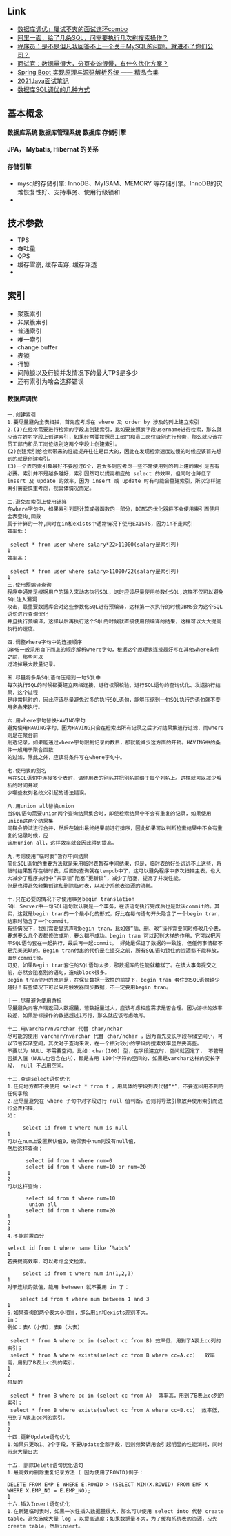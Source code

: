 ## Link
* [数据库调优」屡试不爽的面试连环combo](https://zhuanlan.zhihu.com/p/147490337)
* [阿里一面，给了几条SQL，问需要执行几次树搜索操作？](https://zhuanlan.zhihu.com/p/348310440)
* [程序员：是不是但凡我回答不上一个关于MySQL的问题，就进不了你们公司？](https://zhuanlan.zhihu.com/p/161894650)
* [面试官：数据量很大，分页查询很慢，有什么优化方案？](https://zhuanlan.zhihu.com/p/73568092)
* [Spring Boot 实现原理与源码解析系统 —— 精品合集](https://www.iocoder.cn/Spring-Boot/good-collection/?zhihu)
* [2021Java面试笔记](https://shimo.im/docs/V3Q8vgdvGgwqKgY9/read)
* [数据库SQL调优的几种方式](https://blog.csdn.net/u010520146/article/details/81161762)

## 基本概念
#### 数据库系统 数据库管理系统 数据库 存储引擎

#### JPA， Mybatis, Hibernat 的关系

#### 存储引擎
* mysql的存储引擎:  InnoDB、MyISAM、MEMORY 等存储引擎。InnoDB的灾难恢复性好、支持事务、使用行级锁和
*

## 技术参数
* TPS
* 吞吐量
* QPS
* 缓存雪崩, 缓存击穿, 缓存穿透
* 

## 索引
* 聚簇索引
* 非聚簇索引
* 普通索引
* 唯一索引
* change buffer
* 表锁
* 行锁
* 间隙锁以及行锁并发情况下的最大TPS是多少
* 还有索引为啥会选择错误


#### 数据库调优


```
一.创建索引
1.要尽量避免全表扫描，首先应考虑在 where 及 order by 涉及的列上建立索引
2.(1)在经常需要进行检索的字段上创建索引，比如要按照表字段username进行检索，那么就应该在姓名字段上创建索引，如果经常要按照员工部门和员工岗位级别进行检索，那么就应该在员工部门和员工岗位级别这两个字段上创建索引。
(2)创建索引给检索带来的性能提升往往是巨大的，因此在发现检索速度过慢的时候应该首先想到的就是创建索引。
(3)一个表的索引数最好不要超过6个，若太多则应考虑一些不常使用到的列上建的索引是否有 必要。索引并不是越多越好，索引固然可以提高相应的 select 的效率，但同时也降低了 insert 及 update 的效率，因为 insert 或 update 时有可能会重建索引，所以怎样建索引需要慎重考虑，视具体情况而定。

二.避免在索引上使用计算
在where字句中，如果索引列是计算或者函数的一部分，DBMS的优化器将不会使用索引而使用全表查询,函数
属于计算的一种,同时在in和exists中通常情况下使用EXISTS，因为in不走索引
效率低：

 select * from user where salary*22>11000(salary是索引列)
1
效率高：

 select * from user where salary>11000/22(salary是索引列)
1
三.使用预编译查询
程序中通常是根据用户的输入来动态执行SQL，这时应该尽量使用参数化SQL,这样不仅可以避免SQL注入漏洞
攻击，最重要数据库会对这些参数化SQL进行预编译，这样第一次执行的时候DBMS会为这个SQL语句进行查询优化
并且执行预编译，这样以后再执行这个SQL的时候就直接使用预编译的结果，这样可以大大提高执行的速度。

四.调整Where字句中的连接顺序
DBMS一般采用自下而上的顺序解析where字句，根据这个原理表连接最好写在其他where条件之前，那些可以
过滤掉最大数量记录。

五.尽量将多条SQL语句压缩到一句SQL中
每次执行SQL的时候都要建立网络连接、进行权限校验、进行SQL语句的查询优化、发送执行结果，这个过程
是非常耗时的，因此应该尽量避免过多的执行SQL语句，能够压缩到一句SQL执行的语句就不要用多条来执行。

六.用where字句替换HAVING字句
避免使用HAVING字句，因为HAVING只会在检索出所有记录之后才对结果集进行过滤，而where则是在聚合前
刷选记录，如果能通过where字句限制记录的数目，那就能减少这方面的开销。HAVING中的条件一般用于聚合函数
的过滤，除此之外，应该将条件写在where字句中。

七.使用表的别名
当在SQL语句中连接多个表时，请使用表的别名并把别名前缀于每个列名上。这样就可以减少解析的时间并减
少哪些友列名歧义引起的语法错误。

八.用union all替换union
当SQL语句需要union两个查询结果集合时，即使检索结果中不会有重复的记录，如果使用union这两个结果集
同样会尝试进行合并，然后在输出最终结果前进行排序，因此如果可以判断检索结果中不会有重复的记录时候，应
该用union all，这样效率就会因此得到提高。

九.考虑使用“临时表”暂存中间结果
简化SQL语句的重要方法就是采用临时表暂存中间结果，但是，临时表的好处远远不止这些，将临时结果暂存在临时表，后面的查询就在tempdb中了，这可以避免程序中多次扫描主表，也大大减少了程序执行中“共享锁”阻塞“更新锁”，减少了阻塞，提高了并发性能。
但是也得避免频繁创建和删除临时表，以减少系统表资源的消耗。

十.只在必要的情况下才使用事务begin translation
SQL Server中一句SQL语句默认就是一个事务，在该语句执行完成后也是默认commit的。其实，这就是begin tran的一个最小化的形式，好比在每句语句开头隐含了一个begin tran，结束时隐含了一个commit。
有些情况下，我们需要显式声明begin tran，比如做“插、删、改”操作需要同时修改几个表，要求要么几个表都修改成功，要么都不成功。begin tran 可以起到这样的作用，它可以把若干SQL语句套在一起执行，最后再一起commit。 好处是保证了数据的一致性，但任何事情都不是完美无缺的。Begin tran付出的代价是在提交之前，所有SQL语句锁住的资源都不能释放，直到commit掉。
可见，如果Begin tran套住的SQL语句太多，那数据库的性能就糟糕了。在该大事务提交之前，必然会阻塞别的语句，造成block很多。
Begin tran使用的原则是，在保证数据一致性的前提下，begin tran 套住的SQL语句越少越好！有些情况下可以采用触发器同步数据，不一定要用begin tran。

十一.尽量避免使用游标
尽量避免向客户端返回大数据量，若数据量过大，应该考虑相应需求是否合理。因为游标的效率较差，如果游标操作的数据超过1万行，那么就应该考虑改写。

十二.用varchar/nvarchar 代替 char/nchar
尽可能的使用 varchar/nvarchar 代替 char/nchar ，因为首先变长字段存储空间小，可以节省存储空间，其次对于查询来说，在一个相对较小的字段内搜索效率显然要高些。
不要以为 NULL 不需要空间，比如：char(100) 型，在字段建立时，空间就固定了， 不管是否插入值（NULL也包含在内），都是占用 100个字符的空间的，如果是varchar这样的变长字段， null 不占用空间。

十三.查询select语句优化
1.任何地方都不要使用 select * from t ，用具体的字段列表代替“*”，不要返回用不到的任何字段
2.应尽量避免在 where 子句中对字段进行 null 值判断，否则将导致引擎放弃使用索引而进行全表扫描，
如：

     select id from t where num is null           
1
可以在num上设置默认值0，确保表中num列没有null值，
然后这样查询：

      select id from t where num=0
      select id from t where num=10 or num=20
1
2
可以这样查询：

      select id from t where num=10
       union all
      select id from t where num=20
1
2
3
4.不能前置百分

select id from t where name like ‘%abc%’
1
若要提高效率，可以考虑全文检索。

     select id from t where num in(1,2,3)
1
对于连续的数值，能用 between 就不要用 in 了：

    select id from t where num between 1 and 3 
1
6.如果查询的两个表大小相当，那么用in和exists差别不大。
in：
例如：表A（小表），表B（大表）

 select * from A where cc in (select cc from B) 效率低，用到了A表上cc列的索引；     
 select * from A where exists(select cc from B where cc=A.cc)   效率高，用到了B表上cc列的索引。   
1
2
相反的

 select * from B where cc in (select cc from A)  效率高，用到了B表上cc列的索引；
 select * from B where exists(select cc from A where cc=B.cc)  效率低，用到了A表上cc列的索引。         
1
2
十四.更新Update语句优化
1.如果只更改1、2个字段，不要Update全部字段，否则频繁调用会引起明显的性能消耗，同时带来大量日志

十五. 删除Delete语句优化语句
1.最高效的删除重复记录方法 ( 因为使用了ROWID)例子：

DELETE FROM EMP E WHERE E.ROWID > (SELECT MIN(X.ROWID) FROM EMP X WHERE X.EMP_NO = E.EMP_NO);
1
十六.插入Insert语句优化
1.在新建临时表时，如果一次性插入数据量很大，那么可以使用 select into 代替 create table，避免造成大量 log ，以提高速度；如果数据量不大，为了缓和系统表的资源，应先create table，然后insert。
```